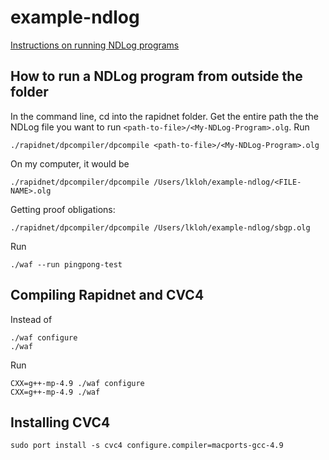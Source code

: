 # example-ndlog

[Instructions on running NDLog programs](http://netdb.cis.upenn.edu/rapidnet/doxygen/html/rapidnet-ndlog-application.html)

How to run a NDLog program from outside the folder
--------------------------------------------------

In the command line, cd into the rapidnet folder. Get the entire path the the NDLog file you want to run `<path-to-file>/<My-NDLog-Program>.olg`. Run

    ./rapidnet/dpcompiler/dpcompile <path-to-file>/<My-NDLog-Program>.olg

On my computer, it would be 

    ./rapidnet/dpcompiler/dpcompile /Users/lkloh/example-ndlog/<FILE-NAME>.olg

Getting proof obligations:    

    ./rapidnet/dpcompiler/dpcompile /Users/lkloh/example-ndlog/sbgp.olg

Run

    ./waf --run pingpong-test

Compiling Rapidnet and CVC4
---------------------------

Instead of 

    ./waf configure
    ./waf
    
Run

    CXX=g++-mp-4.9 ./waf configure
    CXX=g++-mp-4.9 ./waf

Installing CVC4
---------------

    sudo port install -s cvc4 configure.compiler=macports-gcc-4.9
   
